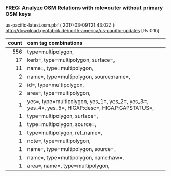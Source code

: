  
### FREQ: Analyze OSM Relations with role=outer without primary OSM keys 
us-pacific-latest.osm.pbf ( 2017-03-09T21:43:02Z ) http://download.geofabrik.de/north-america/us-pacific-updates [Rv:0.1b]
 
|  count  |  osm tag combinations 
|  -----: | :---------------------------
|    556  |  type=multipolygon, 
|     17  |  kerb=, type=multipolygon, surface=, 
|     11  |  name=, type=multipolygon, 
|      2  |  name=, type=multipolygon, source:name=, 
|      2  |  id=, type=multipolygon, 
|      2  |  area=, type=multipolygon, 
|      1  |  yes=, type=multipolygon, yes_1=, yes_2=, yes_3=, yes_4=, yes_5=, HIGAP:desc=, HIGAP:GAPSTATUS=, 
|      1  |  type=multipolygon, surface=, 
|      1  |  type=multipolygon, source=, 
|      1  |  type=multipolygon, ref_name=, 
|      1  |  note=, type=multipolygon, 
|      1  |  name=, type=multipolygon, source=, 
|      1  |  name=, type=multipolygon, name:haw=, 
|      1  |  area=, name=, type=multipolygon, 
 

